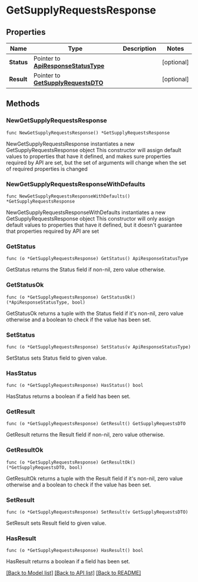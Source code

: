 # GetSupplyRequestsResponse

## Properties

Name | Type | Description | Notes
------------ | ------------- | ------------- | -------------
**Status** | Pointer to [**ApiResponseStatusType**](ApiResponseStatusType.md) |  | [optional] 
**Result** | Pointer to [**GetSupplyRequestsDTO**](GetSupplyRequestsDTO.md) |  | [optional] 

## Methods

### NewGetSupplyRequestsResponse

`func NewGetSupplyRequestsResponse() *GetSupplyRequestsResponse`

NewGetSupplyRequestsResponse instantiates a new GetSupplyRequestsResponse object
This constructor will assign default values to properties that have it defined,
and makes sure properties required by API are set, but the set of arguments
will change when the set of required properties is changed

### NewGetSupplyRequestsResponseWithDefaults

`func NewGetSupplyRequestsResponseWithDefaults() *GetSupplyRequestsResponse`

NewGetSupplyRequestsResponseWithDefaults instantiates a new GetSupplyRequestsResponse object
This constructor will only assign default values to properties that have it defined,
but it doesn't guarantee that properties required by API are set

### GetStatus

`func (o *GetSupplyRequestsResponse) GetStatus() ApiResponseStatusType`

GetStatus returns the Status field if non-nil, zero value otherwise.

### GetStatusOk

`func (o *GetSupplyRequestsResponse) GetStatusOk() (*ApiResponseStatusType, bool)`

GetStatusOk returns a tuple with the Status field if it's non-nil, zero value otherwise
and a boolean to check if the value has been set.

### SetStatus

`func (o *GetSupplyRequestsResponse) SetStatus(v ApiResponseStatusType)`

SetStatus sets Status field to given value.

### HasStatus

`func (o *GetSupplyRequestsResponse) HasStatus() bool`

HasStatus returns a boolean if a field has been set.

### GetResult

`func (o *GetSupplyRequestsResponse) GetResult() GetSupplyRequestsDTO`

GetResult returns the Result field if non-nil, zero value otherwise.

### GetResultOk

`func (o *GetSupplyRequestsResponse) GetResultOk() (*GetSupplyRequestsDTO, bool)`

GetResultOk returns a tuple with the Result field if it's non-nil, zero value otherwise
and a boolean to check if the value has been set.

### SetResult

`func (o *GetSupplyRequestsResponse) SetResult(v GetSupplyRequestsDTO)`

SetResult sets Result field to given value.

### HasResult

`func (o *GetSupplyRequestsResponse) HasResult() bool`

HasResult returns a boolean if a field has been set.


[[Back to Model list]](../README.md#documentation-for-models) [[Back to API list]](../README.md#documentation-for-api-endpoints) [[Back to README]](../README.md)


